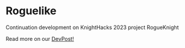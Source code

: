 # Roguelike
Continuation development on KnightHacks 2023 project RogueKnight

Read more on our [DevPost!](https://devpost.com/software/rogue-knight)
